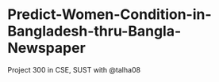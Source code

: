 # Predict-Women-Condition-in-Bangladesh-thru-Bangla-Newspaper
Project 300 in CSE, SUST with @talha08  
